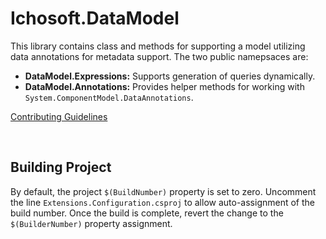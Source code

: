 # Ichosoft.DataModel #
This library contains class and methods for supporting a model utilizing data annotations for metadata support. The two public namepsaces are:
* **DataModel.Expressions:** Supports generation of queries dynamically.
* **DataModel.Annotations:** Provides helper methods for working with `System.ComponentModel.DataAnnotations`.

[Contributing Guidelines](CONTRIBUTING.md)

<br/>

## Building Project ##
By default, the project `$(BuildNumber)` property is set to zero. Uncomment the line `Extensions.Configuration.csproj` to allow auto-assignment of the build number. Once the build is complete, revert the change to the `$(BuilderNumber)` property assignment.

<br/>
